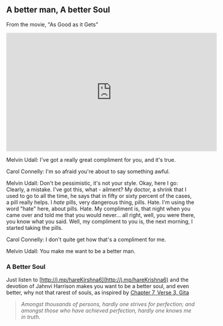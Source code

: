 <!-- title: Jahnvi Harrison -->

## A better man, A better Soul

From the movie, "As Good as it Gets"

<iframe width="560" height="315" src="https://www.youtube.com/embed/A75AgrH5eqc" frameborder="0" allow="accelerometer; autoplay; clipboard-write; encrypted-media; gyroscope; picture-in-picture" allowfullscreen></iframe>

Melvin Udall:  I've got a really great compliment for you, and it's true.

Carol Connelly:  I'm so afraid you're about to say something awful.

Melvin Udall:  Don't be pessimistic, it's not your style. Okay, here I go: Clearly, a mistake. I've got this, what - ailment? My doctor, a shrink that I used to go to all the time, he says that in fifty or sixty percent of the cases, a pill really helps. I *hate* pills, very dangerous thing, pills. Hate. I'm using the word "hate" here, about pills. Hate. My compliment is, that night when you came over and told me that you would never... all right, well, you were there, you know what you said. Well, my compliment to you is, the next morning, I started taking the pills.

Carol Connelly:  I don't quite get how that's a compliment for me.

Melvin Udall:  You make me want to be a better man.


### A Better Soul

Just listen to [http://j.mp/hareKirshna6](http://j.mp/hareKrishna6) and the devotion of Jahnvi Harrison makes you want to be a better soul, and even better, why not that rarest of souls, as inspired by [Chapter 7, Verse 3, Gita](https://www.holy-bhagavad-gita.org/chapter/7/verse/3)

> _Amongst thousands of persons, hardly one strives for perfection; and amongst those who have achieved perfection, hardly one knows me in truth._




